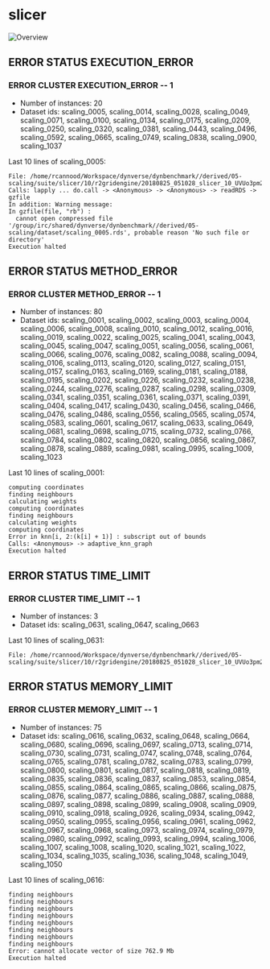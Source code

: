 # slicer
![Overview](slicer.svg)

## ERROR STATUS EXECUTION_ERROR

### ERROR CLUSTER EXECUTION_ERROR -- 1

 * Number of instances: 20
 * Dataset ids: scaling_0005, scaling_0014, scaling_0028, scaling_0049, scaling_0071, scaling_0100, scaling_0134, scaling_0175, scaling_0209, scaling_0250, scaling_0320, scaling_0381, scaling_0443, scaling_0496, scaling_0592, scaling_0665, scaling_0749, scaling_0838, scaling_0900, scaling_1037

Last 10 lines of scaling_0005:
```
File: /home/rcannood/Workspace/dynverse/dynbenchmark//derived/05-scaling/suite/slicer/10/r2gridengine/20180825_051028_slicer_10_UVUo3pm25v/log/log.5.e.txt
Calls: lapply ... do.call -> <Anonymous> -> <Anonymous> -> readRDS -> gzfile
In addition: Warning message:
In gzfile(file, "rb") :
  cannot open compressed file '/group/irc/shared/dynverse/dynbenchmark//derived/05-scaling/dataset/scaling_0005.rds', probable reason 'No such file or directory'
Execution halted
```

## ERROR STATUS METHOD_ERROR

### ERROR CLUSTER METHOD_ERROR -- 1

 * Number of instances: 80
 * Dataset ids: scaling_0001, scaling_0002, scaling_0003, scaling_0004, scaling_0006, scaling_0008, scaling_0010, scaling_0012, scaling_0016, scaling_0019, scaling_0022, scaling_0025, scaling_0041, scaling_0043, scaling_0045, scaling_0047, scaling_0051, scaling_0056, scaling_0061, scaling_0066, scaling_0076, scaling_0082, scaling_0088, scaling_0094, scaling_0106, scaling_0113, scaling_0120, scaling_0127, scaling_0151, scaling_0157, scaling_0163, scaling_0169, scaling_0181, scaling_0188, scaling_0195, scaling_0202, scaling_0226, scaling_0232, scaling_0238, scaling_0244, scaling_0276, scaling_0287, scaling_0298, scaling_0309, scaling_0341, scaling_0351, scaling_0361, scaling_0371, scaling_0391, scaling_0404, scaling_0417, scaling_0430, scaling_0456, scaling_0466, scaling_0476, scaling_0486, scaling_0556, scaling_0565, scaling_0574, scaling_0583, scaling_0601, scaling_0617, scaling_0633, scaling_0649, scaling_0681, scaling_0698, scaling_0715, scaling_0732, scaling_0766, scaling_0784, scaling_0802, scaling_0820, scaling_0856, scaling_0867, scaling_0878, scaling_0889, scaling_0981, scaling_0995, scaling_1009, scaling_1023

Last 10 lines of scaling_0001:
```
computing coordinates
finding neighbours
calculating weights
computing coordinates
finding neighbours
calculating weights
computing coordinates
Error in knn[i, 2:(k[i] + 1)] : subscript out of bounds
Calls: <Anonymous> -> adaptive_knn_graph
Execution halted
```

## ERROR STATUS TIME_LIMIT

### ERROR CLUSTER TIME_LIMIT -- 1

 * Number of instances: 3
 * Dataset ids: scaling_0631, scaling_0647, scaling_0663

Last 10 lines of scaling_0631:
```
File: /home/rcannood/Workspace/dynverse/dynbenchmark//derived/05-scaling/suite/slicer/10/r2gridengine/20180825_051028_slicer_10_UVUo3pm25v/log/log.631.e.txt
```

## ERROR STATUS MEMORY_LIMIT

### ERROR CLUSTER MEMORY_LIMIT -- 1

 * Number of instances: 75
 * Dataset ids: scaling_0616, scaling_0632, scaling_0648, scaling_0664, scaling_0680, scaling_0696, scaling_0697, scaling_0713, scaling_0714, scaling_0730, scaling_0731, scaling_0747, scaling_0748, scaling_0764, scaling_0765, scaling_0781, scaling_0782, scaling_0783, scaling_0799, scaling_0800, scaling_0801, scaling_0817, scaling_0818, scaling_0819, scaling_0835, scaling_0836, scaling_0837, scaling_0853, scaling_0854, scaling_0855, scaling_0864, scaling_0865, scaling_0866, scaling_0875, scaling_0876, scaling_0877, scaling_0886, scaling_0887, scaling_0888, scaling_0897, scaling_0898, scaling_0899, scaling_0908, scaling_0909, scaling_0910, scaling_0918, scaling_0926, scaling_0934, scaling_0942, scaling_0950, scaling_0955, scaling_0956, scaling_0961, scaling_0962, scaling_0967, scaling_0968, scaling_0973, scaling_0974, scaling_0979, scaling_0980, scaling_0992, scaling_0993, scaling_0994, scaling_1006, scaling_1007, scaling_1008, scaling_1020, scaling_1021, scaling_1022, scaling_1034, scaling_1035, scaling_1036, scaling_1048, scaling_1049, scaling_1050

Last 10 lines of scaling_0616:
```
finding neighbours
finding neighbours
finding neighbours
finding neighbours
finding neighbours
finding neighbours
finding neighbours
finding neighbours
Error: cannot allocate vector of size 762.9 Mb
Execution halted
```


